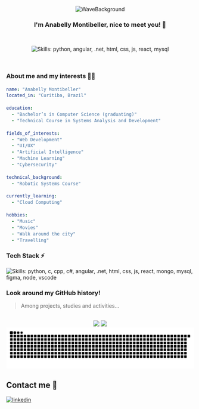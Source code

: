 <p align="center">
  <img alt="WaveBackground" src="https://capsule-render.vercel.app/api?type=waving&height=135&color=gradient&text=Welcome%20everyone&fontColor=FFFFFF&fontSize=65"/>
</p>

<h3 align="center">
  I'm Anabelly Montibeller, nice to meet you! 👋
</h3>

<br/>

<p align="center">
  <img alt="Skills: python, angular, .net, html, css, js, react, mysql" src="https://skillicons.dev/icons?i=python,angular,net,html,css,js,react,mysql"/>
</p>

<br/>

### About me and my interests 👩‍💻

```yaml
name: "Anabelly Montibeller"
located_in: "Curitiba, Brazil"

education:
  - "Bachelor’s in Computer Science (graduating)"
  - "Technical Course in Systems Analysis and Development"

fields_of_interests:
  - "Web Development"
  - "UI/UX"
  - "Artificial Intelligence"
  - "Machine Learning"
  - "Cybersecurity"

technical_background:
  - "Robotic Systems Course"

currently_learning:
  - "Cloud Computing"

hobbies:
  - "Music"
  - "Movies"
  - "Walk around the city"
  - "Travelling"
```
### Tech Stack ⚡

<p>
  <img alt="Skills: python, c, cpp, c#, angular, .net, html, css, js, react, mongo, mysql, figma, node, vscode" src="https://skillicons.dev/icons?i=python,flask,tensorflow,c,cpp,cs,angular,net,html,css,js,react,nodejs,mongo,mysql,figma,vscode,git"/>
</p>

### Look around my GitHub history!

> Among projects, studies and activities...

<br/>

<div align="center">
  <img height="170em" src="https://github-readme-stats.vercel.app/api?username=nabelly19&show_icons=true&theme=transparent"/>
  <img height="170em" src="https://github-readme-stats.vercel.app/api/top-langs/?username=nabelly19&layout=compact&theme=transparent"/>
</div>

<picture>
  <source media="(prefers-color-scheme: dark)" srcset="https://raw.githubusercontent.com/nabelly19/nabelly19/output/github-contribution-grid-snake-dark.svg">
  <source media="(prefers-color-scheme: light)" srcset="https://raw.githubusercontent.com/nabelly19/nabelly19/output/github-contribution-grid-snake.svg">
  <img alt="github contribution grid snake animation" src="https://raw.githubusercontent.com/nabelly19/nabelly19/output/github-contribution-grid-snake.svg">
</picture>

## Contact me 🤝
[![linkedin](https://img.shields.io/badge/LinkedIn-0077B5?style=for-the-badge&logo=linkedin&logoColor=white)](https://www.linkedin.com/in/anabelly-sthephany-paiva-montibeller-ab1ab5235/)






